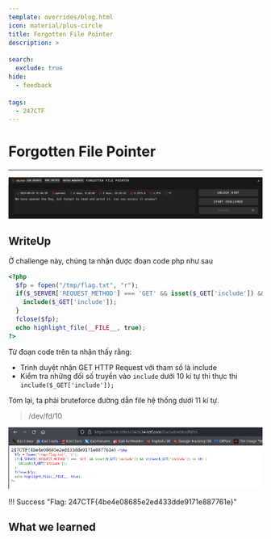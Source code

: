 ```yaml
---
template: overrides/blog.html
icon: material/plus-circle
title: Forgotten File Pointer
description: >
  
search:
  exclude: true
hide:
  - feedback

tags:
  - 247CTF
---
```


# __Forgotten File Pointer__

---

![Challenge](image.png)

## __WriteUp__

Ở challenge này, chúng ta nhận được đoạn code php như sau

```php title="Source code"
<?php
  $fp = fopen("/tmp/flag.txt", "r");
  if($_SERVER['REQUEST_METHOD'] === 'GET' && isset($_GET['include']) && strlen($_GET['include']) <= 10) {
    include($_GET['include']);
  }
  fclose($fp);
  echo highlight_file(__FILE__, true);
?>
```

Từ đoạn code trên ta nhận thấy rằng:

- Trình duyệt nhận GET HTTP Request với tham số là include
- Kiểm tra những đối số truyền vào `include` dưới 10 kí tự thì thực thi `include($_GET['include']);`

Tóm lại, ta phải bruteforce đường dẫn file hệ thống dưới 11 kí tự.

> /dev/fd/10

![Flag](image-1.png)

!!! Success "Flag: 247CTF{4be4e08685e2ed433dde9171e887761e}"

## __What we learned__